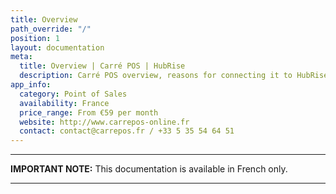 ```yaml
---
title: Overview
path_override: "/"
position: 1
layout: documentation
meta:
  title: Overview | Carré POS | HubRise
  description: Carré POS overview, reasons for connecting it to HubRise and summary of integrated features. Synchronise data between your EPOS and your apps.
app_info:
  category: Point of Sales
  availability: France
  price_range: From €59 per month
  website: http://www.carrepos-online.fr
  contact: contact@carrepos.fr / +33 5 35 54 64 51
---
```


---

**IMPORTANT NOTE:** This documentation is available <Link href="/fr/apps/carre-pos">in French only</Link>.

---
